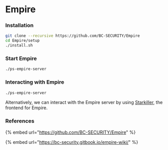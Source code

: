 # Empire

### Installation

```bash
git clone --recursive https://github.com/BC-SECURITY/Empire
cd Empire/setup
./install.sh
```

### Start Empire

```bash
./ps-empire-server
```

### Interacting with Empire

```bash
./ps-empire-server
```

Alternatively, we can interact with the Empire server by using [Starkiller](https://github.com/BC-SECURITY/Starkiller), the frontend for Empire.

### References

{% embed url="https://github.com/BC-SECURITY/Empire" %}

{% embed url="https://bc-security.gitbook.io/empire-wiki/" %}
